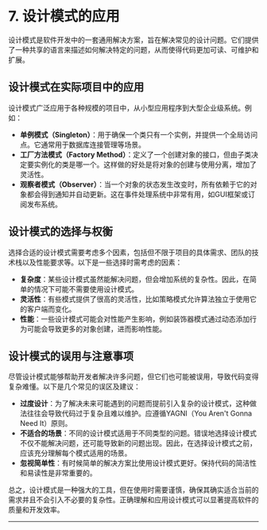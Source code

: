 # **7. 设计模式的应用**

设计模式是软件开发中的一套通用解决方案，旨在解决常见的设计问题。它们提供了一种共享的语言来描述如何解决特定的问题，从而使得代码更加可读、可维护和扩展。

## **设计模式在实际项目中的应用**

设计模式广泛应用于各种规模的项目中，从小型应用程序到大型企业级系统。例如：

- **单例模式（Singleton）**：用于确保一个类只有一个实例，并提供一个全局访问点。它通常用于数据库连接管理等场景。
- **工厂方法模式（Factory Method）**：定义了一个创建对象的接口，但由子类决定要实例化的类是哪一个。这样做的好处是将对象的创建与使用分离，增加了灵活性。
- **观察者模式（Observer）**：当一个对象的状态发生改变时，所有依赖于它的对象都会得到通知并自动更新。这在事件处理系统中非常有用，如GUI框架或订阅发布系统。

## **设计模式的选择与权衡**

选择合适的设计模式需要考虑多个因素，包括但不限于项目的具体需求、团队的技术栈以及性能要求等。以下是一些选择时需考虑的因素：

- **复杂度**：某些设计模式虽然能解决问题，但会增加系统的复杂性。因此，在简单的情况下可能不需要使用设计模式。
- **灵活性**：有些模式提供了很高的灵活性，比如策略模式允许算法独立于使用它的客户端而变化。
- **性能**：一些设计模式可能会对性能产生影响，例如装饰器模式通过动态添加行为可能会导致更多的对象创建，进而影响性能。

## **设计模式的误用与注意事项**

尽管设计模式能够帮助开发者解决许多问题，但它们也可能被误用，导致代码变得复杂难懂。以下是几个常见的误区及建议：

- **过度设计**：为了解决未来可能遇到的问题而提前引入复杂的设计模式，这种做法往往会导致代码过于复杂且难以维护。应遵循YAGNI（You Aren't Gonna Need It）原则。
- **不适合的场景**：不同的设计模式适用于不同类型的问题。错误地选择设计模式不仅不能解决问题，还可能导致新的问题出现。因此，在选择设计模式之前，应该充分理解每个模式适用的场景。
- **忽视简单性**：有时候简单的解决方案比使用设计模式更好。保持代码的简洁性和易读性是非常重要的。

总之，设计模式是一种强大的工具，但在使用时需要谨慎，确保其确实适合当前的需求并且不会引入不必要的复杂性。正确理解和应用设计模式可以显著提高软件的质量和开发效率。

---